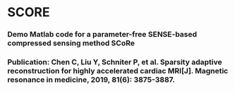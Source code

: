 # SCORE
### Demo Matlab code for a parameter-free SENSE-based compressed sensing method SCoRe
### Publication: Chen C, Liu Y, Schniter P, et al. Sparsity adaptive reconstruction for highly accelerated cardiac MRI[J]. Magnetic resonance in medicine, 2019, 81(6): 3875-3887.
